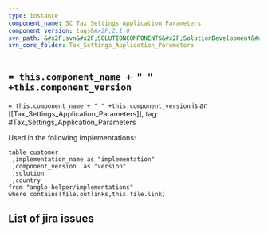 ```yaml
---
type: instance
component_name: SC Tax Settings Application Parameters
component_version: tags&#x2F;2.1.0
svn_path: &#x2F;svn&#x2F;SOLUTIONCOMPONENTS&#x2F;SolutionDevelopment&#x2F;Tax_Settings_Application_Parameters
svn_core_folder: Tax_Settings_Application_Parameters
---
```


## `= this.component_name + " " +this.component_version`

`= this.component_name + " " +this.component_version` is an [[Tax_Settings_Application_Parameters]],
tag: #Tax_Settings_Application_Parameters

Used in the following implementations:
```dataview
table customer
 ,implementation_name as "implementation"
 ,component_version  as "version"
 ,solution
 ,country  
from "anglo-helper/implementations"
where contains(file.outlinks,this.file.link)
```


## List of jira issues
